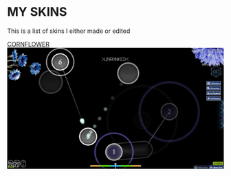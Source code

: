 # MY SKINS

This is a list of skins I either made or edited

[CORNFLOWER](https://www.mediafire.com/file/pqfdp19u3uds71o/cornflower.osk/file)
![Screenshot of the application](screenshot382.jpg)

